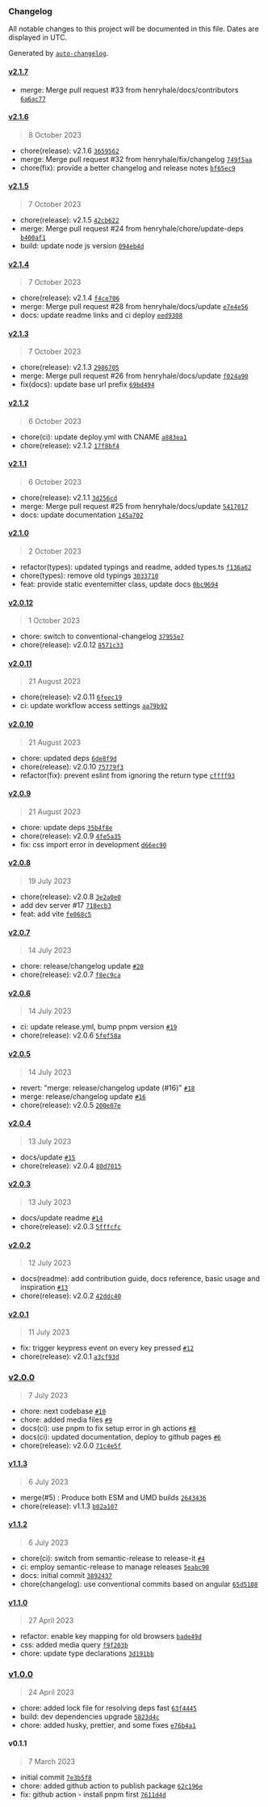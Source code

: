 ### Changelog

All notable changes to this project will be documented in this file. Dates are displayed in UTC.

Generated by [`auto-changelog`](https://github.com/CookPete/auto-changelog).

#### [v2.1.7](https://github.com/henryhale/xterminal/compare/v2.1.6...v2.1.7)

- merge: Merge pull request #33 from henryhale/docs/contributors [`6a6ac77`](https://github.com/henryhale/xterminal/commit/6a6ac7751388f8cb928f5ad9919b65e4f94503c0)

#### [v2.1.6](https://github.com/henryhale/xterminal/compare/v2.1.5...v2.1.6)

> 8 October 2023

- chore(release): v2.1.6 [`3659562`](https://github.com/henryhale/xterminal/commit/3659562fb33b65f69488304e7a03f52dd53a58b6)
- merge: Merge pull request #32 from henryhale/fix/changelog [`749f5aa`](https://github.com/henryhale/xterminal/commit/749f5aa2c870b1a52c4bd141db779234035a6ecb)
- chore(fix): provide a better changelog and release notes [`bf65ec9`](https://github.com/henryhale/xterminal/commit/bf65ec9abd16367cc3f9414e5582e317583d6fa7)

#### [v2.1.5](https://github.com/henryhale/xterminal/compare/v2.1.4...v2.1.5)

> 7 October 2023

- chore(release): v2.1.5 [`42cb622`](https://github.com/henryhale/xterminal/commit/42cb622c5bcba8c9e271e32e78a8049742544213)
- merge: Merge pull request #24 from henryhale/chore/update-deps [`b400af1`](https://github.com/henryhale/xterminal/commit/b400af17ed8fe67c035851e88810fb63ef6dcb78)
- build: update node js version [`094eb4d`](https://github.com/henryhale/xterminal/commit/094eb4d7677dbea4e7963602c9eb1d624e15e0f2)

#### [v2.1.4](https://github.com/henryhale/xterminal/compare/v2.1.3...v2.1.4)

> 7 October 2023

- chore(release): v2.1.4 [`f4ce706`](https://github.com/henryhale/xterminal/commit/f4ce706a812eb0be1dc0789725d9a68e6abe964e)
- merge: Merge pull request #28 from henryhale/docs/update [`e7e4e56`](https://github.com/henryhale/xterminal/commit/e7e4e569d1380d0063941864e429b269fe9d2634)
- docs: update readme links and ci deploy [`eed9308`](https://github.com/henryhale/xterminal/commit/eed9308d16a276c67265223b12e6a2b163405bc0)

#### [v2.1.3](https://github.com/henryhale/xterminal/compare/v2.1.2...v2.1.3)

> 7 October 2023

- chore(release): v2.1.3 [`2986705`](https://github.com/henryhale/xterminal/commit/2986705db945898fffb2d93b4757d6cc0c9859d2)
- merge: Merge pull request #26 from henryhale/docs/update [`f024a90`](https://github.com/henryhale/xterminal/commit/f024a908e14eef400fe15404a959e3cb17c9e835)
- fix(docs): update base url prefix [`69bd494`](https://github.com/henryhale/xterminal/commit/69bd494f08e4bf8bd56c1243874bf533d79cd1a8)

#### [v2.1.2](https://github.com/henryhale/xterminal/compare/v2.1.1...v2.1.2)

> 6 October 2023

- chore(ci): update deploy.yml with CNAME [`a883ea1`](https://github.com/henryhale/xterminal/commit/a883ea159e04862e9daa33dd4237c05f0844b94c)
- chore(release): v2.1.2 [`17f8bf4`](https://github.com/henryhale/xterminal/commit/17f8bf4acf4a6f1c3037fc765b80f08d9e1a5a10)

#### [v2.1.1](https://github.com/henryhale/xterminal/compare/v2.1.0...v2.1.1)

> 6 October 2023

- chore(release): v2.1.1 [`3d256cd`](https://github.com/henryhale/xterminal/commit/3d256cd06a27c92d7f9df8774233258c9b09d092)
- merge: Merge pull request #25 from henryhale/docs/update [`5417017`](https://github.com/henryhale/xterminal/commit/5417017ad4822a0c745f0b789ed4a5dad169f8cf)
- docs: update documentation [`145a702`](https://github.com/henryhale/xterminal/commit/145a702a748e77e6cf786dc48744aa6817513845)

#### [v2.1.0](https://github.com/henryhale/xterminal/compare/v2.0.12...v2.1.0)

> 2 October 2023

- refactor(types): updated typings and readme, added types.ts [`f136a62`](https://github.com/henryhale/xterminal/commit/f136a622318f2df933fef36049125bb9a4a49f0c)
- chore(types): remove old typings [`3033710`](https://github.com/henryhale/xterminal/commit/3033710b3e581dc6951a90a7c29e0c67bd6565e5)
- feat: provide static eventemitter class, update docs [`0bc9694`](https://github.com/henryhale/xterminal/commit/0bc9694710cb22969fa6b968913cc60beab891de)

#### [v2.0.12](https://github.com/henryhale/xterminal/compare/v2.0.11...v2.0.12)

> 1 October 2023

- chore: switch to conventional-changelog [`37955e7`](https://github.com/henryhale/xterminal/commit/37955e7a1229eb58a9c8f050539c9d1c2bf110c7)
- chore(release): v2.0.12 [`8571c33`](https://github.com/henryhale/xterminal/commit/8571c33f13835dcd1f0c78ea6b98a96a15b620a0)

#### [v2.0.11](https://github.com/henryhale/xterminal/compare/v2.0.10...v2.0.11)

> 21 August 2023

- chore(release): v2.0.11 [`6feec19`](https://github.com/henryhale/xterminal/commit/6feec19ff36055f9c76f2d18ce750b2eb99c5b56)
- ci: update workflow access settings [`aa79b92`](https://github.com/henryhale/xterminal/commit/aa79b9229be937b7edc1f7648180812ef1278dc9)

#### [v2.0.10](https://github.com/henryhale/xterminal/compare/v2.0.9...v2.0.10)

> 21 August 2023

- chore: updated deps [`6de8f9d`](https://github.com/henryhale/xterminal/commit/6de8f9d9eb0339185682f56093f46c5611f633c2)
- chore(release): v2.0.10 [`75779f3`](https://github.com/henryhale/xterminal/commit/75779f31c5e0fe4317d896c2369cb82d634d8f67)
- refactor(fix): prevent eslint from ignoring the return type [`cffff93`](https://github.com/henryhale/xterminal/commit/cffff93c211b6344552d7dddc8dd4b189e8339b6)

#### [v2.0.9](https://github.com/henryhale/xterminal/compare/v2.0.8...v2.0.9)

> 21 August 2023

- chore: update deps [`35b4f8e`](https://github.com/henryhale/xterminal/commit/35b4f8e695f2469b15348791772951a24ab565b0)
- chore(release): v2.0.9 [`4fe5a35`](https://github.com/henryhale/xterminal/commit/4fe5a350c880905e854474e719e8f4f977395876)
- fix: css import error in development [`d66ec90`](https://github.com/henryhale/xterminal/commit/d66ec9008d621207ee42bdd7d4839e8577348821)

#### [v2.0.8](https://github.com/henryhale/xterminal/compare/v2.0.7...v2.0.8)

> 19 July 2023

- chore(release): v2.0.8 [`3e2a0e0`](https://github.com/henryhale/xterminal/commit/3e2a0e053313ca23ebddfa4a77e06b9622b21900)
- add dev server #17 [`718ecb3`](https://github.com/henryhale/xterminal/commit/718ecb394ef67a645e7970ee1f8e4bb6311fb143)
- feat: add vite [`fe068c5`](https://github.com/henryhale/xterminal/commit/fe068c5f9daac12658b6225f82f0b0e562c9cd74)

#### [v2.0.7](https://github.com/henryhale/xterminal/compare/v2.0.6...v2.0.7)

> 14 July 2023

- chore: release/changelog update [`#20`](https://github.com/henryhale/xterminal/pull/20)
- chore(release): v2.0.7 [`f8ec9ca`](https://github.com/henryhale/xterminal/commit/f8ec9ca4bb47bbc2cf6051c7c2ee5a91fc7b554b)

#### [v2.0.6](https://github.com/henryhale/xterminal/compare/v2.0.5...v2.0.6)

> 14 July 2023

- ci: update release.yml, bump pnpm version [`#19`](https://github.com/henryhale/xterminal/pull/19)
- chore(release): v2.0.6 [`5fef58a`](https://github.com/henryhale/xterminal/commit/5fef58a8d349bab4570a4dd8cf400d905329215d)

#### [v2.0.5](https://github.com/henryhale/xterminal/compare/v2.0.4...v2.0.5)

> 14 July 2023

- revert: "merge: release/changelog update (#16)" [`#18`](https://github.com/henryhale/xterminal/pull/18)
- merge: release/changelog update [`#16`](https://github.com/henryhale/xterminal/pull/16)
- chore(release): v2.0.5 [`200e07e`](https://github.com/henryhale/xterminal/commit/200e07e41630f886ad8770c8b36a4e5d7b16d6fd)

#### [v2.0.4](https://github.com/henryhale/xterminal/compare/v2.0.3...v2.0.4)

> 13 July 2023

- docs/update [`#15`](https://github.com/henryhale/xterminal/pull/15)
- chore(release): v2.0.4 [`80d7015`](https://github.com/henryhale/xterminal/commit/80d7015427e1f3945275ecb3517d6896e9901b9f)

#### [v2.0.3](https://github.com/henryhale/xterminal/compare/v2.0.2...v2.0.3)

> 13 July 2023

- docs/update readme [`#14`](https://github.com/henryhale/xterminal/pull/14)
- chore(release): v2.0.3 [`5fffcfc`](https://github.com/henryhale/xterminal/commit/5fffcfca5880a60f05c74d567945ed315f882502)

#### [v2.0.2](https://github.com/henryhale/xterminal/compare/v2.0.1...v2.0.2)

> 12 July 2023

- docs(readme): add contribution guide, docs reference, basic usage and inspiration [`#13`](https://github.com/henryhale/xterminal/pull/13)
- chore(release): v2.0.2 [`42ddc40`](https://github.com/henryhale/xterminal/commit/42ddc40897185d80e325fb9ed82cd640eda88d2b)

#### [v2.0.1](https://github.com/henryhale/xterminal/compare/v2.0.0...v2.0.1)

> 11 July 2023

- fix: trigger keypress event on every key pressed [`#12`](https://github.com/henryhale/xterminal/pull/12)
- chore(release): v2.0.1 [`a3cf93d`](https://github.com/henryhale/xterminal/commit/a3cf93d3474c5b97933872fab32e9d38790cc323)

### [v2.0.0](https://github.com/henryhale/xterminal/compare/v1.1.3...v2.0.0)

> 7 July 2023

- chore: next codebase  [`#10`](https://github.com/henryhale/xterminal/pull/10)
- chore: added media files [`#9`](https://github.com/henryhale/xterminal/pull/9)
- docs(ci): use pnpm to fix setup error in gh actions [`#8`](https://github.com/henryhale/xterminal/pull/8)
- docs(ci): updated documentation, deploy to github pages [`#6`](https://github.com/henryhale/xterminal/pull/6)
- chore(release): v2.0.0 [`71c4e5f`](https://github.com/henryhale/xterminal/commit/71c4e5fcd4b7a2e123a53992d1528759f32357f1)

#### [v1.1.3](https://github.com/henryhale/xterminal/compare/v1.1.2...v1.1.3)

> 6 July 2023

- merge(#5) : Produce both ESM and UMD builds [`2643436`](https://github.com/henryhale/xterminal/commit/2643436115a35fc01682f303fd08d705ceb89141)
- chore(release): v1.1.3 [`b02a107`](https://github.com/henryhale/xterminal/commit/b02a107363d0416ef77db6683a75a01f0ecffdb4)

#### [v1.1.2](https://github.com/henryhale/xterminal/compare/v1.1.0...v1.1.2)

> 6 July 2023

- chore(ci): switch from semantic-release to release-it [`#4`](https://github.com/henryhale/xterminal/pull/4)
- ci: employ semantic-release to manage releases [`5eabc90`](https://github.com/henryhale/xterminal/commit/5eabc90d523d3d5c7da3a17777d7807de656cc38)
- docs: initial commit [`3892437`](https://github.com/henryhale/xterminal/commit/3892437eccee70e1b1e29c4fddd50a93aa17ae5c)
- chore(changelog): use conventional commits based on angular [`65d5108`](https://github.com/henryhale/xterminal/commit/65d51083ab7d77c3af2c058cc948e6f82e726a0d)

#### [v1.1.0](https://github.com/henryhale/xterminal/compare/v1.0.0...v1.1.0)

> 27 April 2023

- refactor: enable key mapping for old browsers [`bade49d`](https://github.com/henryhale/xterminal/commit/bade49d0a524ca8815b71f594af16198c811e16a)
- css: added media query [`f9f203b`](https://github.com/henryhale/xterminal/commit/f9f203b2921ef5bc4011c586a565f87a5049631c)
- chore: update type declarations [`3d191bb`](https://github.com/henryhale/xterminal/commit/3d191bbd3353ba4d77dffec9041f6ae18e482c61)

### [v1.0.0](https://github.com/henryhale/xterminal/compare/v0.1.1...v1.0.0)

> 24 April 2023

- chore: added lock file for resolving deps fast [`63f4445`](https://github.com/henryhale/xterminal/commit/63f44455c471268fb9f1eeac18c443ddb9d85531)
- build: dev dependencies upgrade [`5823d4c`](https://github.com/henryhale/xterminal/commit/5823d4cefb0147b35b457f0a744303d267d8703b)
- chore: added husky, prettier, and some fixes [`e76b4a1`](https://github.com/henryhale/xterminal/commit/e76b4a17f4e1a0e340bad649358cb7692bc8fc85)

#### v0.1.1

> 7 March 2023

- initial commit [`7e3b5f8`](https://github.com/henryhale/xterminal/commit/7e3b5f8cd30809a106c6b3acf24b594652bb0a16)
- chore: added github action to publish package [`62c196e`](https://github.com/henryhale/xterminal/commit/62c196efc3bdb7369d207b9bee6b7ca9fab4095a)
- fix: github action - install pnpm first [`7611d4d`](https://github.com/henryhale/xterminal/commit/7611d4de02f3fdc70f2cb2443ea3dd64ae6382c3)
